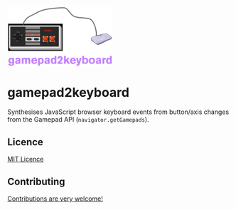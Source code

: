 <img src="img/gamepad2keyboard-logo.png" width="47.1%" alt="gamepad2keyboard" title="gamepad2keyboard">

# gamepad2keyboard

Synthesises JavaScript browser keyboard events from button/axis changes from the Gamepad API (`navigator.getGamepads`).


## Licence

[MIT Licence](LICENCE)


## Contributing

[Contributions are very welcome!](CONTRIBUTING.md)
